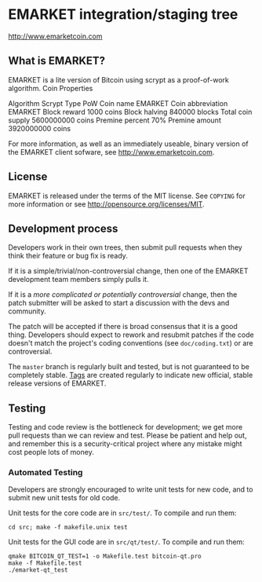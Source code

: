 EMARKET integration/staging tree
================================

http://www.emarketcoin.com

What is EMARKET?
----------------

EMARKET is a lite version of Bitcoin using scrypt as a proof-of-work algorithm.
 Coin Properties

Algorithm	Scrypt
Type	PoW
Coin name	EMARKET
Coin abbreviation	EMARKET
Block reward	1000 coins
Block halving	840000 blocks
Total coin supply	5600000000 coins
Premine percent	70%
Premine amount	3920000000 coins

For more information, as well as an immediately useable, binary version of
the EMARKET client sofware, see http://www.emarketcoin.com.

License
-------

EMARKET is released under the terms of the MIT license. See `COPYING` for more
information or see http://opensource.org/licenses/MIT.

Development process
-------------------

Developers work in their own trees, then submit pull requests when they think
their feature or bug fix is ready.

If it is a simple/trivial/non-controversial change, then one of the EMARKET
development team members simply pulls it.

If it is a *more complicated or potentially controversial* change, then the patch
submitter will be asked to start a discussion with the devs and community.

The patch will be accepted if there is broad consensus that it is a good thing.
Developers should expect to rework and resubmit patches if the code doesn't
match the project's coding conventions (see `doc/coding.txt`) or are
controversial.

The `master` branch is regularly built and tested, but is not guaranteed to be
completely stable. [Tags](https://github.com/emarket-project/emarket/tags) are created
regularly to indicate new official, stable release versions of EMARKET.

Testing
-------

Testing and code review is the bottleneck for development; we get more pull
requests than we can review and test. Please be patient and help out, and
remember this is a security-critical project where any mistake might cost people
lots of money.

### Automated Testing

Developers are strongly encouraged to write unit tests for new code, and to
submit new unit tests for old code.

Unit tests for the core code are in `src/test/`. To compile and run them:

    cd src; make -f makefile.unix test

Unit tests for the GUI code are in `src/qt/test/`. To compile and run them:

    qmake BITCOIN_QT_TEST=1 -o Makefile.test bitcoin-qt.pro
    make -f Makefile.test
    ./emarket-qt_test

